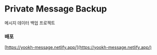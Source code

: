 # Private Message Backup

메시지 데이터 백업 프로젝트

### 배포

[https://yookh-message.netlify.app/](https://yookh-message.netlify.app/)
